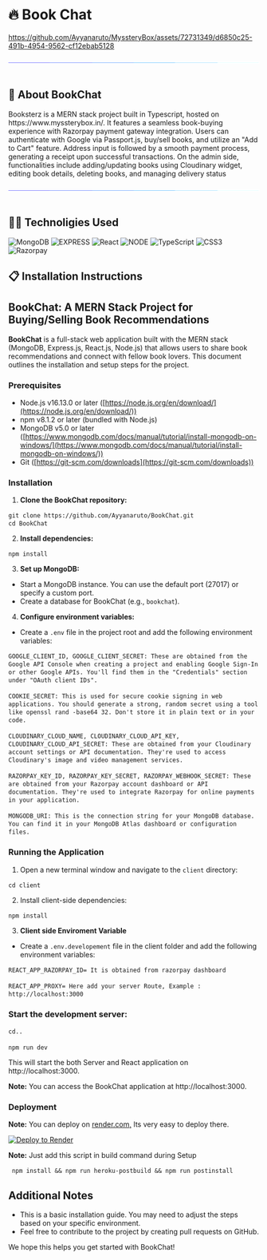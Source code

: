# 🔥 Book Chat
https://github.com/Ayyanaruto/MyssteryBox/assets/72731349/d6850c25-491b-4954-9562-cf12ebab5128

<img src="https://github.com/Ayyanaruto/Ayyanaruto/blob/a8ab3ec2f7b0db200c750cd1f22c303d6a1c2a08/LINE.gif"><br><br>

##  🤔 About BookChat
<p>Booksterz is a MERN stack project built in Typescript, hosted on https://www.myssterybox.in/. It features a seamless book-buying experience with Razorpay payment gateway integration. Users can authenticate with Google via Passport.js, buy/sell books, and utilize an "Add to Cart" feature. Address input is followed by a smooth payment process, generating a receipt upon successful transactions. On the admin side, functionalities include adding/updating books using Cloudinary widget, editing book details, deleting books, and managing delivery status</p>


<img src="https://github.com/Ayyanaruto/Ayyanaruto/blob/a8ab3ec2f7b0db200c750cd1f22c303d6a1c2a08/LINE.gif"><br><br>

## 👨‍💻 Technoligies Used

![MongoDB](https://img.shields.io/badge/MongoDB-%234ea94b.svg?style=for-the-badge&logo=mongodb&logoColor=white)
![EXPRESS](https://img.shields.io/badge/Express.js-000000?style=for-the-badge&logo=express&logoColor=white)
![React](https://img.shields.io/badge/react-%2320232a.svg?style=for-the-badge&logo=react&logoColor=%2361DAFB)
![NODE](https://img.shields.io/badge/Node.js-339933?style=for-the-badge&logo=nodedotjs&logoColor=white)
![TypeScript](https://img.shields.io/badge/typescript-%23007ACC.svg?style=for-the-badge&logo=typescript&logoColor=white)
![CSS3](https://img.shields.io/badge/CSS%20-%231572B6.svg?style=for-the-badge&logo=css3&logoColor=white)
![Razorpay](https://img.shields.io/badge/Razorpay-02042B?style=for-the-badge&logo=razorpay&logoColor=3395FF)

## 📋 Installation Instructions
## BookChat: A MERN Stack Project for Buying/Selling Book Recommendations

**BookChat** is a full-stack web application built with the MERN stack (MongoDB, Express.js, React.js, Node.js) that allows users to share book recommendations and connect with fellow book lovers. This document outlines the installation and setup steps for the project.

### Prerequisites

* Node.js v16.13.0 or later ([https://node.js.org/en/download/](https://node.js.org/en/download/))
* npm v8.1.2 or later (bundled with Node.js)
* MongoDB v5.0 or later ([https://www.mongodb.com/docs/manual/tutorial/install-mongodb-on-windows/](https://www.mongodb.com/docs/manual/tutorial/install-mongodb-on-windows/))
* Git ([https://git-scm.com/downloads](https://git-scm.com/downloads))

### Installation

1. **Clone the BookChat repository:**

```
git clone https://github.com/Ayyanaruto/BookChat.git
cd BookChat
```

2. **Install dependencies:**

```
npm install
```

3. **Set up MongoDB:**

* Start a MongoDB instance. You can use the default port (27017) or specify a custom port.
* Create a database for BookChat (e.g., `bookchat`).

4. **Configure environment variables:**

* Create a `.env` file in the project root and add the following environment variables:

```
GOOGLE_CLIENT_ID, GOOGLE_CLIENT_SECRET: These are obtained from the Google API Console when creating a project and enabling Google Sign-In or other Google APIs. You'll find them in the "Credentials" section under "OAuth client IDs".

COOKIE_SECRET: This is used for secure cookie signing in web applications. You should generate a strong, random secret using a tool like openssl rand -base64 32. Don't store it in plain text or in your code.

CLOUDINARY_CLOUD_NAME, CLOUDINARY_CLOUD_API_KEY, CLOUDINARY_CLOUD_API_SECRET: These are obtained from your Cloudinary account settings or API documentation. They're used to access Cloudinary's image and video management services.

RAZORPAY_KEY_ID, RAZORPAY_KEY_SECRET, RAZORPAY_WEBHOOK_SECRET: These are obtained from your Razorpay account dashboard or API documentation. They're used to integrate Razorpay for online payments in your application.

MONGODB_URI: This is the connection string for your MongoDB database. You can find it in your MongoDB Atlas dashboard or configuration files.

```


### Running the Application

1. Open a new terminal window and navigate to the `client` directory:

```
cd client
```

2. Install client-side dependencies:

```
npm install
```
3. **Client side Enviroment Variable**
* Create a `.env.developement` file in the client folder and add the following environment variables:
```
REACT_APP_RAZORPAY_ID= It is obtained from razorpay dashboard

REACT_APP_PROXY= Here add your server Route, Example : http://localhost:3000

```

### Start the development server:

```
cd..

npm run dev
```

This will start the both Server and React application on http://localhost:3000.

**Note:** You can access the BookChat application at http://localhost:3000.

### Deployment
**Note:** You can deploy on [render.com,](https://render.com/) Its very easy to deploy there. <br>

[![Deploy to Render](https://render.com/images/deploy-to-render-button.svg)](https://render.com/deploy)


**Note:** Just add this script in build command during Setup
```
 npm install && npm run heroku-postbuild && npm run postinstall
```

## Additional Notes

* This is a basic installation guide. You may need to adjust the steps based on your specific environment.
* Feel free to contribute to the project by creating pull requests on GitHub.

We hope this helps you get started with BookChat!



